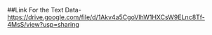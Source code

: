
##Link For the Text Data-
https://drive.google.com/file/d/1Akv4a5CgoVlhW1HXCsW9ELnc8Tf-4MsS/view?usp=sharing

